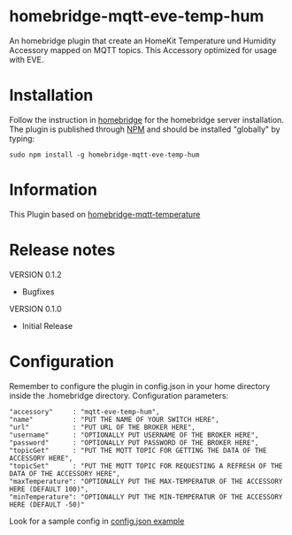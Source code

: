 # homebridge-mqtt-eve-temp-hum
An homebridge plugin that create an HomeKit Temperature und Humidity Accessory mapped on MQTT topics.
This Accessory optimized for usage with EVE.

# Installation
Follow the instruction in [homebridge](https://www.npmjs.com/package/homebridge) for the homebridge server installation.
The plugin is published through [NPM](https://www.npmjs.com/package/homebridge-mqtt-eve-temp-hum) and should be installed "globally" by typing:

    sudo npm install -g homebridge-mqtt-eve-temp-hum

# Information
This Plugin based on [homebridge-mqtt-temperature](https://github.com/mcchots/homebridge-mqtt-temperature)

# Release notes
VERSION 0.1.2
+ Bugfixes

VERSION 0.1.0
+ Initial Release

# Configuration
Remember to configure the plugin in config.json in your home directory inside the .homebridge directory. Configuration parameters:

    "accessory"     : "mqtt-eve-temp-hum",
    "name"          : "PUT THE NAME OF YOUR SWITCH HERE",
    "url"           : "PUT URL OF THE BROKER HERE",
    "username"      : "OPTIONALLY PUT USERNAME OF THE BROKER HERE",
    "password"      : "OPTIONALLY PUT PASSWORD OF THE BROKER HERE",
    "topicGet"      : "PUT THE MQTT TOPIC FOR GETTING THE DATA OF THE ACCESSORY HERE",
    "topicSet"      : "PUT THE MQTT TOPIC FOR REQUESTING A REFRESH OF THE DATA OF THE ACCESSORY HERE",
    "maxTemperature": "OPTIONALLY PUT THE MAX-TEMPERATUR OF THE ACCESSORY HERE (DEFAULT 100)",
    "minTemperature": "OPTIONALLY PUT THE MIN-TEMPERATUR OF THE ACCESSORY HERE (DEFAULT -50)"

Look for a sample config in [config.json example](https://github.com/moppi4483/homebridge-mqtt-eve-temp-hum/blob/master/config.json)